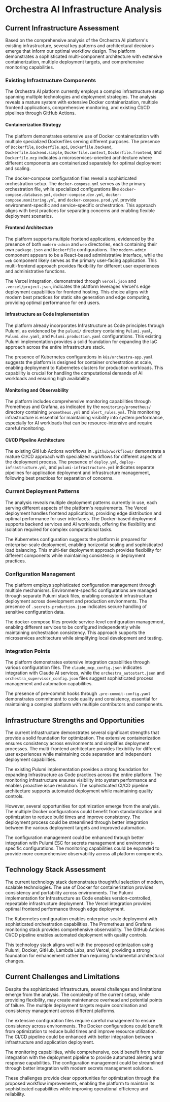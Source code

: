 # Orchestra AI Infrastructure Analysis

## Current Infrastructure Assessment

Based on the comprehensive analysis of the Orchestra AI platform's existing infrastructure, several key patterns and architectural decisions emerge that inform our optimal workflow design. The platform demonstrates a sophisticated multi-component architecture with extensive containerization, multiple deployment targets, and comprehensive monitoring capabilities.

### Existing Infrastructure Components

The Orchestra AI platform currently employs a complex infrastructure setup spanning multiple technologies and deployment strategies. The analysis reveals a mature system with extensive Docker containerization, multiple frontend applications, comprehensive monitoring, and existing CI/CD pipelines through GitHub Actions.

#### Containerization Strategy

The platform demonstrates extensive use of Docker containerization with multiple specialized Dockerfiles serving different purposes. The presence of `Dockerfile`, `Dockerfile.api`, `Dockerfile.backend`, `Dockerfile.backend.simple`, `Dockerfile.context`, `Dockerfile.frontend`, and `Dockerfile.mcp` indicates a microservices-oriented architecture where different components are containerized separately for optimal deployment and scaling.

The docker-compose configuration files reveal a sophisticated orchestration setup. The `docker-compose.yml` serves as the primary orchestration file, while specialized configurations like `docker-compose.database.yml`, `docker-compose.dev.yml`, `docker-compose.monitoring.yml`, and `docker-compose.prod.yml` provide environment-specific and service-specific orchestration. This approach aligns with best practices for separating concerns and enabling flexible deployment scenarios.

#### Frontend Architecture

The platform supports multiple frontend applications, evidenced by the presence of both `modern-admin` and `web` directories, each containing their own `package.json` and `Dockerfile` configurations. The `modern-admin` component appears to be a React-based administrative interface, while the `web` component likely serves as the primary user-facing application. This multi-frontend approach provides flexibility for different user experiences and administrative functions.

The Vercel integration, demonstrated through `vercel.json` and `.vercel/project.json`, indicates the platform leverages Vercel's edge deployment capabilities for frontend hosting. This choice aligns with modern best practices for static site generation and edge computing, providing optimal performance for end users.

#### Infrastructure as Code Implementation

The platform already incorporates Infrastructure as Code principles through Pulumi, as evidenced by the `pulumi/` directory containing `Pulumi.yaml`, `Pulumi.dev.yaml`, and `Pulumi.production.yaml` configurations. This existing Pulumi implementation provides a solid foundation for expanding the IaC approach across the entire infrastructure stack.

The presence of Kubernetes configurations in `k8s/orchestra-app.yaml` suggests the platform is designed for container orchestration at scale, enabling deployment to Kubernetes clusters for production workloads. This capability is crucial for handling the computational demands of AI workloads and ensuring high availability.

#### Monitoring and Observability

The platform includes comprehensive monitoring capabilities through Prometheus and Grafana, as indicated by the `monitoring/prometheus/` directory containing `prometheus.yml` and `alert_rules.yml`. This monitoring infrastructure is essential for maintaining visibility into system performance, especially for AI workloads that can be resource-intensive and require careful monitoring.

#### CI/CD Pipeline Architecture

The existing GitHub Actions workflows in `.github/workflows/` demonstrate a mature CI/CD approach with specialized workflows for different aspects of the deployment process. The presence of `deploy.yml`, `deploy-infrastructure.yml`, and `pulumi-infrastructure.yml` indicates separate pipelines for application deployment and infrastructure management, following best practices for separation of concerns.

### Current Deployment Patterns

The analysis reveals multiple deployment patterns currently in use, each serving different aspects of the platform's requirements. The Vercel deployment handles frontend applications, providing edge distribution and optimal performance for user interfaces. The Docker-based deployment supports backend services and AI workloads, offering the flexibility and isolation required for complex computational tasks.

The Kubernetes configuration suggests the platform is prepared for enterprise-scale deployment, enabling horizontal scaling and sophisticated load balancing. This multi-tier deployment approach provides flexibility for different components while maintaining consistency in deployment practices.

### Configuration Management

The platform employs sophisticated configuration management through multiple mechanisms. Environment-specific configurations are managed through separate Pulumi stack files, enabling consistent infrastructure deployment across development and production environments. The presence of `.secrets.production.json` indicates secure handling of sensitive configuration data.

The docker-compose files provide service-level configuration management, enabling different services to be configured independently while maintaining orchestration consistency. This approach supports the microservices architecture while simplifying local development and testing.

### Integration Points

The platform demonstrates extensive integration capabilities through various configuration files. The `claude_mcp_config.json` indicates integration with Claude AI services, while the `orchestra_autostart.json` and `orchestra_supervisor_config.json` files suggest sophisticated process management and automation capabilities.

The presence of pre-commit hooks through `.pre-commit-config.yaml` demonstrates commitment to code quality and consistency, essential for maintaining a complex platform with multiple contributors and components.

## Infrastructure Strengths and Opportunities

The current infrastructure demonstrates several significant strengths that provide a solid foundation for optimization. The extensive containerization ensures consistency across environments and simplifies deployment processes. The multi-frontend architecture provides flexibility for different user experiences while maintaining code separation and independent deployment capabilities.

The existing Pulumi implementation provides a strong foundation for expanding Infrastructure as Code practices across the entire platform. The monitoring infrastructure ensures visibility into system performance and enables proactive issue resolution. The sophisticated CI/CD pipeline architecture supports automated deployment while maintaining quality controls.

However, several opportunities for optimization emerge from the analysis. The multiple Docker configurations could benefit from standardization and optimization to reduce build times and improve consistency. The deployment process could be streamlined through better integration between the various deployment targets and improved automation.

The configuration management could be enhanced through better integration with Pulumi ESC for secrets management and environment-specific configurations. The monitoring capabilities could be expanded to provide more comprehensive observability across all platform components.

## Technology Stack Assessment

The current technology stack demonstrates thoughtful selection of modern, scalable technologies. The use of Docker for containerization provides consistency and portability across environments. The Pulumi implementation for Infrastructure as Code enables version-controlled, repeatable infrastructure deployment. The Vercel integration provides optimal frontend performance through edge deployment.

The Kubernetes configuration enables enterprise-scale deployment with sophisticated orchestration capabilities. The Prometheus and Grafana monitoring stack provides comprehensive observability. The GitHub Actions CI/CD pipeline enables automated deployment with quality controls.

This technology stack aligns well with the proposed optimization using Pulumi, Docker, GitHub, Lambda Labs, and Vercel, providing a strong foundation for enhancement rather than requiring fundamental architectural changes.

## Current Challenges and Limitations

Despite the sophisticated infrastructure, several challenges and limitations emerge from the analysis. The complexity of the current setup, while providing flexibility, may create maintenance overhead and potential points of failure. The multiple deployment targets require coordination and consistency management across different platforms.

The extensive configuration files require careful management to ensure consistency across environments. The Docker configurations could benefit from optimization to reduce build times and improve resource utilization. The CI/CD pipeline could be enhanced with better integration between infrastructure and application deployment.

The monitoring capabilities, while comprehensive, could benefit from better integration with the deployment pipeline to provide automated alerting and response capabilities. The configuration management could be streamlined through better integration with modern secrets management solutions.

These challenges provide clear opportunities for optimization through the proposed workflow improvements, enabling the platform to maintain its sophisticated capabilities while improving operational efficiency and reliability.

